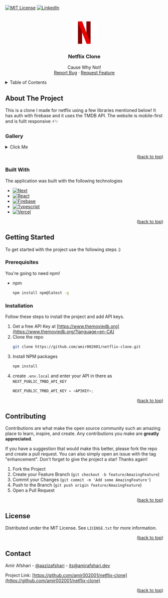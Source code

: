 <a name="readme-top"></a>

[![MIT License][license-shield]][license-url]
[![LinkedIn][linkedin-shield]][linkedin-url]



<!-- PROJECT LOGO -->
<br />
<div align="center">
  <a href="https://github.com/othneildrew/Best-README-Template">
    <img src="./public/favicon.png" alt="Logo" width="80" height="80">
  </a>

  <h3 align="center">Netflix Clone</h3>

  <p align="center">
    Cause Why Not!
    <br />
    <a href="https://github.com/amir002001/netflix-clone/issues">Report Bug</a>
    ·
    <a href="https://github.com/amir002001/netflix-clone/issues">Request Feature</a>
  </p>
</div>



<!-- TABLE OF CONTENTS -->
<details>
  <summary>Table of Contents</summary>
  <ol>
    <li>
      <a href="#about-the-project">About The Project</a>
      <ul>
        <li><a href="#gallery">Gallery</a></li>
        <li><a href="#built-with">Built With</a></li>
      </ul>
    </li>
    <li>
      <a href="#getting-started">Getting Started</a>
      <ul>
        <li><a href="#prerequisites">Prerequisites</a></li>
        <li><a href="#installation">Installation</a></li>
      </ul>
    </li>
    <li><a href="#contributing">Contributing</a></li>
    <li><a href="#license">License</a></li>
    <li><a href="#contact">Contact</a></li>
  </ol>
</details>




## About The Project


This is a clone I made for netflix using a few libraries mentioned below! It has auth with firebase and it uses the TMDB API. The website is mobile-first and is fullt responsive ⚡️✨

### Gallery
<details>
    <summary>Click Me</summary>

   ![Netflix Clone Screenshot](./readme-assets/main-menu.png)
   ![Netflix Clone Screenshot](./readme-assets/modal.png)
   ![Netflix Clone Screenshot](./readme-assets/sign-in.png)
  </details>





<p align="right">(<a href="#readme-top">back to top</a>)</p>



### Built With

The application was built with the following technologies

* [![Next][Next.js]][Next-url]
* [![React][React.js]][React-url]
* [![Firebase][Firebase]][Firebase-url]
* [![Typescript][Typescript]][Typescript-url]
* [![Vercel][Vercel]][Vercel-url]


<p align="right">(<a href="#readme-top">back to top</a>)</p>



<!-- GETTING STARTED -->
## Getting Started

To get started with the project use the following steps :)

### Prerequisites

You're going to need npm!
* npm
  ```sh
  npm install npm@latest -g
  ```

### Installation

Follow these steps to install the project and add API keys.

1. Get a free API Key at [https://www.themoviedb.org](https://www.themoviedb.org/?language=en-CA)
2. Clone the repo
   ```sh
   git clone https://github.com/amir002001/netflix-clone.git
   ```
3. Install NPM packages
   ```sh
   npm install
   ```
4. create `.env.local` and enter your API in there as `NEXT_PUBLIC_TMBD_API_KEY` 
   ```js
   NEXT_PUBLIC_TMBD_API_KEY = <APIKEY>;
   ```

<p align="right">(<a href="#readme-top">back to top</a>)</p>


<!-- CONTRIBUTING -->
## Contributing

Contributions are what make the open source community such an amazing place to learn, inspire, and create. Any contributions you make are **greatly appreciated**.

If you have a suggestion that would make this better, please fork the repo and create a pull request. You can also simply open an issue with the tag "enhancement".
Don't forget to give the project a star! Thanks again!

1. Fork the Project
2. Create your Feature Branch (`git checkout -b feature/AmazingFeature`)
3. Commit your Changes (`git commit -m 'Add some AmazingFeature'`)
4. Push to the Branch (`git push origin feature/AmazingFeature`)
5. Open a Pull Request

<p align="right">(<a href="#readme-top">back to top</a>)</p>



<!-- LICENSE -->
## License

Distributed under the MIT License. See `LICENSE.txt` for more information.

<p align="right">(<a href="#readme-top">back to top</a>)</p>



<!-- CONTACT -->
## Contact

Amir Afshari - [@aazizafshari](https://twitter.com/aazizafshari) - [its@amirafshari.dev](mailto:its@amirafshari.dev)

Project Link: [https://github.com/amir002001/netflix-clone](https://github.com/amir002001/netflix-clone)

<p align="right">(<a href="#readme-top">back to top</a>)</p>


<!-- MARKDOWN LINKS & IMAGES -->
<!-- https://www.markdownguide.org/basic-syntax/#reference-style-links -->

[license-shield]: https://img.shields.io/github/license/othneildrew/Best-README-Template.svg?style=for-the-badge
[license-url]: https://github.com/amir002001/netflix-clone/blob/main/LICENSE.md
[linkedin-shield]: https://img.shields.io/badge/-LinkedIn-black.svg?style=for-the-badge&logo=linkedin&colorB=555
[linkedin-url]: https://linkedin.com/in/amir-afshar
[Next.js]: https://img.shields.io/badge/next.js-000000?style=for-the-badge&logo=nextdotjs&logoColor=white&color=black
[Next-url]: https://nextjs.org/
[React.js]: https://img.shields.io/badge/React-20232A?style=for-the-badge&logo=react&logoColor=61DAFB&color=black
[React-url]: https://reactjs.org/
[Firebase]: https://img.shields.io/badge/Firebase-039BE5?style=for-the-badge&logo=Firebase&logoColor=rgb(255,203,49)&color=black
[Firebase-url]: https://firebase.google.com/
[Typescript]: https://img.shields.io/badge/TypeScript-007ACC?style=for-the-badge&logo=typescript&logoColor=white&color=black
[Typescript-url]: https://www.typescriptlang.org/
[Vercel]: https://img.shields.io/badge/vercel-%23000000.svg?style=for-the-badge&logo=vercel&logoColor=white
[Vercel-url]: https://vercel.com
